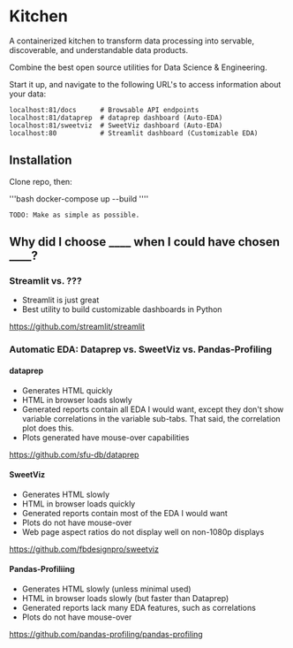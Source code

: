 # Kitchen
A containerized kitchen to transform data processing into servable, discoverable, and
 understandable data products.
 
Combine the best open source utilities for Data Science & Engineering.

Start it up, and navigate to the following URL's to access information about your data:

```
localhost:81/docs      # Browsable API endpoints
localhost:81/dataprep  # dataprep dashboard (Auto-EDA)
localhost:81/sweetviz  # SweetViz dashboard (Auto-EDA)
localhost:80           # Streamlit dashboard (Customizable EDA)
```

## Installation
Clone repo, then:

'''bash
docker-compose up --build 
''''

`TODO: Make as simple as possible.`

## Why did I choose ____ when I could have chosen ____?

### Streamlit vs. ???
- Streamlit is just great
- Best utility to build customizable dashboards in Python

https://github.com/streamlit/streamlit

### Automatic EDA: Dataprep vs. SweetViz vs. Pandas-Profiling
#### dataprep
- Generates HTML quickly
- HTML in browser loads slowly
- Generated reports contain all EDA I would want, except they don't show variable
 correlations in the variable sub-tabs. That said, the correlation plot does this.
- Plots generated have mouse-over capabilities

https://github.com/sfu-db/dataprep

#### SweetViz
- Generates HTML slowly
- HTML in browser loads quickly
- Generated reports contain most of the EDA I would want
- Plots do not have mouse-over
- Web page aspect ratios do not display well on non-1080p displays

https://github.com/fbdesignpro/sweetviz

#### Pandas-Profiliing
- Generates HTML slowly (unless minimal used)
- HTML in browser loads slowly (but faster than Dataprep)
- Generated reports lack many EDA features, such as correlations
- Plots do not have mouse-over 

https://github.com/pandas-profiling/pandas-profiling
